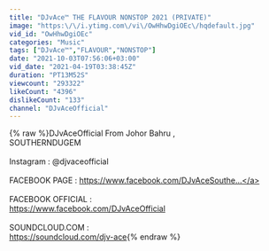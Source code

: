 ```yaml
---
title: "DJvAce™ THE FLAVOUR NONSTOP 2021 (PRIVATE)"
image: "https:\/\/i.ytimg.com\/vi\/OwHhwDgiOEc\/hqdefault.jpg"
vid_id: "OwHhwDgiOEc"
categories: "Music"
tags: ["DJvAce™","FLAVOUR","NONSTOP"]
date: "2021-10-03T07:56:06+03:00"
vid_date: "2021-04-19T03:38:45Z"
duration: "PT13M52S"
viewcount: "293322"
likeCount: "4396"
dislikeCount: "133"
channel: "DJvAceOfficial"
---
```

{% raw %}DJvAceOfficial From Johor Bahru ,<br />SOUTHERNDUGEM  <br /><br />Instagram : @djvaceofficial<br /><br />FACEBOOK PAGE : <a rel="nofollow" target="blank" href="https://www.facebook.com/DJvAceSouthe...">https://www.facebook.com/DJvAceSouthe...</a> <br /><br />FACEBOOK OFFICIAL :<br /> <a rel="nofollow" target="blank" href="https://www.facebook.com/DJvAceOfficial">https://www.facebook.com/DJvAceOfficial</a><br /><br />SOUNDCLOUD.COM : <br /><a rel="nofollow" target="blank" href="https://soundcloud.com/djv-ace">https://soundcloud.com/djv-ace</a>{% endraw %}
